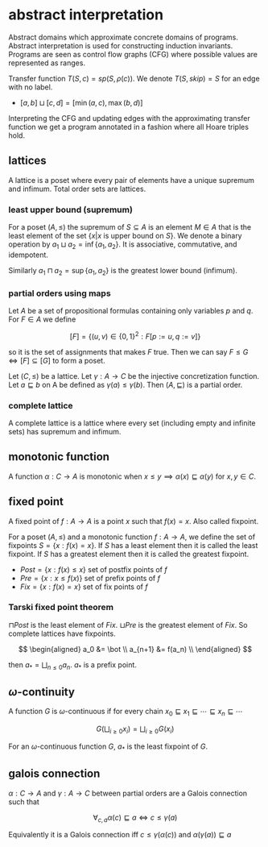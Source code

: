 # abstract interpretation

Abstract domains which approximate concrete domains of programs. Abstract interpretation is used for constructing induction invariants. Programs are seen as control flow graphs (CFG) where possible values are represented as ranges.

Transfer function $T(S, c) = sp(S, \rho(c))$. We denote $T(S, skip) = S$ for an edge with no label.

- $[a, b] \sqcup [c, d] = [\min(a, c), \max(b, d)]$

Interpreting the CFG and updating edges with the approximating transfer function we get a program annotated in a fashion where all Hoare triples hold.

## lattices

A lattice is a poset where every pair of elements have a unique supremum and infimum. Total order sets are lattices.

### least upper bound (supremum)

For a poset $(A, \le)$ the supremum of $S \subseteq A$ is an element $M \in A$ that is the least element of the set $\{x | x \text{ is upper bound on } S\}$. We denote a binary operation by $a_1 \sqcup a_2 = \inf\{a_1, a_2\}$. It is associative, commutative, and idempotent.

Similarly $a_1 \sqcap a_2 = \sup\{a_1, a_2\}$ is the greatest lower bound (infimum).

### partial orders using maps

Let $A$ be a set of propositional formulas containing only variables $p$ and $q$. For $F \in A$ we define

$$
[F] = \{(u, v) \in \{0, 1\}^2: F[p := u, q := v]\}
$$

so it is the set of assignments that makes $F$ true. Then we can say $F \le G \iff [F] \subseteq [G]$ to form a poset.

Let $(C, \le)$ be a lattice. Let $\gamma: A \to C$ be the injective concretization function. Let $a \sqsubseteq b$ on A be defined as $\gamma(a) \le \gamma(b)$. Then $(A, \sqsubseteq)$ is a partial order.

### complete lattice

A complete lattice is a lattice where every set (including empty and infinite sets) has supremum and infimum.

## monotonic function

A function $\alpha : C \to A$ is monotonic when $x \le y \implies \alpha(x) \sqsubseteq \alpha(y)$ for $x, y \in C$.

## fixed point

A fixed point of $f : A \to A$ is a point $x$ such that $f(x) = x$. Also called fixpoint.

For a poset $(A, \le)$ and a monotonic function $f : A \to A$, we define the set of fixpoints $S = \{x : f(x) = x\}$. If $S$ has a least element then it is called the least fixpoint. If $S$ has a greatest element then it is called the greatest fixpoint.

- $Post = \{x : f(x) \le x\}$ set of postfix points of $f$
- $Pre = \{x : x \le f(x)\}$ set of prefix points of $f$
- $Fix = \{x : f(x) = x\}$ set of fix points of $f$

### Tarski fixed point theorem

$\sqcap Post$ is the least element of $Fix$. $\sqcup Pre$ is the greatest element of $Fix$. So complete lattices have fixpoints.

$$
\begin{aligned}
	a_0 &= \bot \\
	a_{n+1} &= f(a_n) \\
\end{aligned}
$$

then $a_* = \bigsqcup_{n \le 0} a_n$. $a_*$ is a prefix point.

## $\omega$-continuity

A function $G$ is $\omega$-continuous if for every chain $x_0 \sqsubseteq x_1 \sqsubseteq \cdots \sqsubseteq x_n \sqsubseteq \cdots$

$$
G(\bigsqcup_{i \ge 0} x_i) = \bigsqcup_{i \ge 0} G(x_i)
$$

For an $\omega$-continuous function $G$, $a_*$ is the least fixpoint of $G$.

## galois connection

$\alpha : C \to A$ and $\gamma : A \to C$ between partial orders are a Galois connection such that

$$
\forall_{c,a} \alpha(c) \sqsubseteq a \iff c \le \gamma(a)
$$

Equivalently it is a Galois connection iff $c \le \gamma(\alpha(c))$ and $\alpha(\gamma(a)) \sqsubseteq a$
